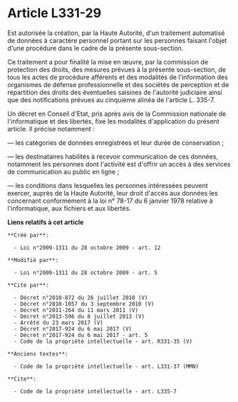 # Article L331-29

Est autorisée la création, par la Haute Autorité, d'un traitement automatisé de données à caractère personnel portant sur les
personnes faisant l'objet d'une procédure dans le cadre de la présente sous-section. 

Ce traitement a pour finalité la mise en œuvre, par la commission de protection des droits, des mesures prévues à la présente
sous-section, de tous les actes de procédure afférents et des modalités de l'information des organismes de défense
professionnelle et des sociétés de perception et de répartition des droits des éventuelles saisines de l'autorité judiciaire
ainsi que des notifications prévues au cinquième alinéa de l'article L. 335-7. 

Un décret en Conseil d'Etat, pris après avis de la Commission nationale de l'informatique et des libertés, fixe les modalités
d'application du présent article. Il précise notamment : 

― les catégories de données enregistrées et leur durée de conservation ; 

― les destinataires habilités à recevoir communication de ces données, notamment les personnes dont l'activité est d'offrir
un accès à des services de communication au public en ligne ; 

― les conditions dans lesquelles les personnes intéressées peuvent exercer, auprès de la Haute Autorité, leur droit d'accès
aux données les concernant conformément à la loi n° 78-17 du 6 janvier 1978 relative à l'informatique, aux fichiers et aux
libertés.

**Liens relatifs à cet article**

	**Créé par**:

	  - Loi n°2009-1311 du 28 octobre 2009 - art. 12

	**Modifié par**:

	  - Loi n°2009-1311 du 28 octobre 2009 - art. 5

	**Cité par**:

	  - Décret n°2010-872 du 26 juillet 2010 (V)
	  - Décret n°2010-1057 du 3 septembre 2010 (V)
	  - Décret n°2011-264 du 11 mars 2011 (V)
	  - Décret n°2013-596 du 8 juillet 2013 (V)
	  - Arrêté du 23 mars 2017 (V)
	  - Décret n°2017-924 du 6 mai 2017 (V)
	  - Décret n°2017-924 du 6 mai 2017 - art. 5
	  - Code de la propriété intellectuelle - art. R331-35 (V)

	**Anciens textes**:

	  - Code de la propriété intellectuelle - art. L331-37 (MMN)

	**Cite**:

	  - Code de la propriété intellectuelle - art. L335-7
